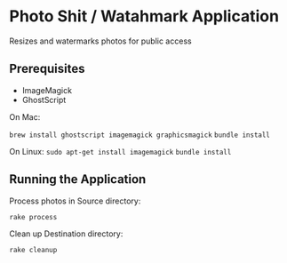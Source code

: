 # Photo Shit / Watahmark Application

Resizes and watermarks photos for public access

## Prerequisites

* ImageMagick
* GhostScript

On Mac:

`brew install ghostscript imagemagick graphicsmagick`
`bundle install`

On Linux:
`sudo apt-get install imagemagick`
`bundle install`

## Running the Application

Process photos in Source directory:

`rake process`


Clean up Destination directory:

`rake cleanup`
